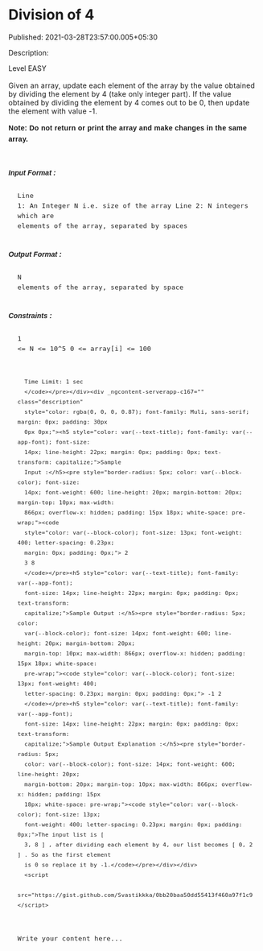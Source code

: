 # Division of 4

Published: 2021-03-28T23:57:00.005+05:30

Description: 
      <p>Level EASY<br /><br /><span
      style="background-color: white; font-size: 14px; letter-spacing: 0.3px;">Given an array,
      update each element of the array by the value obtained by dividing the element by 4 (take only
      integer part). If the value obtained by dividing the element by 4 comes out to be 0, then
      update the element with value -1.</span></p><h4
      id="note-do-not-return-or-print-array-and-make-changes-in-the-same-array" style="color:
      var(--text-general); font-family: Muli, sans-serif; font-size: 14px; letter-spacing: 0.3px;
      line-height: 22px; margin: 0px; padding: 0px 0px 15px;"><span style="background-color:
      white;">Note: Do not return or print the array and make changes in the same
      array.</span></h4><div><div _ngcontent-serverapp-c167=""
      class="description" style="color: rgba(0, 0, 0, 0.87); font-family: Muli, sans-serif; margin:
      0px; padding: 30px 0px 0px;"><h5 id="input-format" style="color: var(--text-title);
      font-family: var(--app-font); font-size: 14px; line-height: 22px; margin: 0px; padding: 0px;
      text-transform: capitalize;">Input Format :</h5><pre style="border-radius: 5px;
      color: var(--block-color); font-size: 14px; font-weight: 600; line-height: 20px;
      margin-bottom: 20px; margin-top: 10px; max-width: 866px; overflow-x: hidden; padding: 15px
      18px; white-space: pre-wrap;"><code style="color: var(--block-color); font-size: 13px;
      font-weight: 400; letter-spacing: 0.23px; margin: 0px; padding: 0px;">Line 1: An Integer N
      i.e. size of the array
      Line 2: N integers which are elements of the array, separated by spaces
      </code></pre><h5 id="output-format" style="color: var(--text-title);
      font-family: var(--app-font); font-size: 14px; line-height: 22px; margin: 0px; padding: 0px;
      text-transform: capitalize;">Output Format :</h5><pre style="border-radius: 5px;
      color: var(--block-color); font-size: 14px; font-weight: 600; line-height: 20px;
      margin-bottom: 20px; margin-top: 10px; max-width: 866px; overflow-x: hidden; padding: 15px
      18px; white-space: pre-wrap;"><code style="color: var(--block-color); font-size: 13px;
      font-weight: 400; letter-spacing: 0.23px; margin: 0px; padding: 0px;">N elements of the
      array, separated by space
      </code></pre><h5 id="constraints" style="color: var(--text-title); font-family:
      var(--app-font); font-size: 14px; line-height: 22px; margin: 0px; padding: 0px;
      text-transform: capitalize;">Constraints :</h5><pre style="border-radius: 5px;
      color: var(--block-color); font-size: 14px; font-weight: 600; line-height: 20px;
      margin-bottom: 20px; margin-top: 10px; max-width: 866px; overflow-x: hidden; padding: 15px
      18px; white-space: pre-wrap;"><code style="color: var(--block-color); font-size: 13px;
      font-weight: 400; letter-spacing: 0.23px; margin: 0px; padding: 0px;">1 &lt;= N
      &lt;= 10^5
      0 &lt;= array[i] &lt;= 100

      Time Limit: 1 sec
      </code></pre></div><div _ngcontent-serverapp-c167="" class="description"
      style="color: rgba(0, 0, 0, 0.87); font-family: Muli, sans-serif; margin: 0px; padding: 30px
      0px 0px;"><h5 style="color: var(--text-title); font-family: var(--app-font); font-size:
      14px; line-height: 22px; margin: 0px; padding: 0px; text-transform: capitalize;">Sample
      Input :</h5><pre style="border-radius: 5px; color: var(--block-color); font-size:
      14px; font-weight: 600; line-height: 20px; margin-bottom: 20px; margin-top: 10px; max-width:
      866px; overflow-x: hidden; padding: 15px 18px; white-space: pre-wrap;"><code
      style="color: var(--block-color); font-size: 13px; font-weight: 400; letter-spacing: 0.23px;
      margin: 0px; padding: 0px;"> 2
      3 8
      </code></pre><h5 style="color: var(--text-title); font-family: var(--app-font);
      font-size: 14px; line-height: 22px; margin: 0px; padding: 0px; text-transform:
      capitalize;">Sample Output :</h5><pre style="border-radius: 5px; color:
      var(--block-color); font-size: 14px; font-weight: 600; line-height: 20px; margin-bottom: 20px;
      margin-top: 10px; max-width: 866px; overflow-x: hidden; padding: 15px 18px; white-space:
      pre-wrap;"><code style="color: var(--block-color); font-size: 13px; font-weight: 400;
      letter-spacing: 0.23px; margin: 0px; padding: 0px;"> -1 2
      </code></pre><h5 style="color: var(--text-title); font-family: var(--app-font);
      font-size: 14px; line-height: 22px; margin: 0px; padding: 0px; text-transform:
      capitalize;">Sample Output Explanation :</h5><pre style="border-radius: 5px;
      color: var(--block-color); font-size: 14px; font-weight: 600; line-height: 20px;
      margin-bottom: 20px; margin-top: 10px; max-width: 866px; overflow-x: hidden; padding: 15px
      18px; white-space: pre-wrap;"><code style="color: var(--block-color); font-size: 13px;
      font-weight: 400; letter-spacing: 0.23px; margin: 0px; padding: 0px;">The input list is [
      3, 8 ] , after dividing each element by 4, our list becomes [ 0, 2 ] . So as the first element
      is 0 so replace it by -1.</code></pre></div></div>
      <script
      src="https://gist.github.com/Svastikkka/0bb20baa50dd55413f460a97f1c95430.js"></script>

Write your content here...